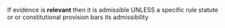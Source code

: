 If evidence is **relevant** then it is admissible UNLESS a specific rule statute or or constitutional provision bars its admissibility